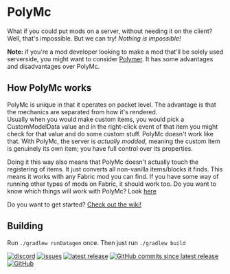 # PolyMc
What if you could put mods on a server, without needing it on the client?  
Well, that's impossible. But we can try! *Nothing is impossible!*

**Note:** if you're a mod developer looking to make a mod that'll be solely used serverside, you might want to consider [Polymer](https://github.com/Patbox/polymer). It has some advantages and disadvantages over PolyMc.

## How PolyMc works
PolyMc is unique in that it operates on packet level. The advantage is that the mechanics are separated from how it's rendered.  
Usually when you would make custom items, you would pick a CustomModelData value and in the right-click event of that item you might check for that value and do some custom stuff. PolyMc doesn't work like that. With PolyMc, the server is *actually modded*, meaning the custom item is genuinely its own item; you have full control over its properties.  

Doing it this way also means that PolyMc doesn't actually touch the registering of items. It just converts all non-vanilla items/blocks it finds. This means it works with any Fabric mod you can find. If you have some way of running other types of mods on Fabric, it should work too. Do you want to know which things will work with PolyMc? Look [here](https://theepicblock.github.io/PolyMc/status.html)

Do you want to get started? [Check out the wiki!](https://theepicblock.github.io/PolyMc/)

## Building
Run `./gradlew runDatagen` once. Then just run `./gradlew build`

<a href="https://discord.gg/hbp9Gv2">![discord](https://img.shields.io/badge/Fabric_server--side_development-PolyMc-7289DA?logo=discord&logoColor=white&style=flat-square)</a> 
<a href="https://github.com/TheEpicBlock/PolyMc/issues/">![issues](https://img.shields.io/github/issues-raw/TheEpicBlock/PolyMc?color=succes&logo=github&style=flat-square)</a> 
<a href="https://github.com/TheEpicBlock/PolyMc/releases/">![latest release](https://img.shields.io/github/v/release/TheEpicBlock/PolyMc?style=flat-square&label=latest%20release)</a> 
<a href="https://github.com/TheEpicBlock/PolyMc/commits/">![GitHub commits since latest release](https://img.shields.io/github/commits-since/TheEpicBlock/PolyMc/latest?style=flat-square)</a> 
<a href="https://github.com/TheEpicBlock/PolyMc/blob/master/LICENSE">![GitHub](https://img.shields.io/github/license/TheEpicBlock/PolyMc?style=flat-square)</a>
